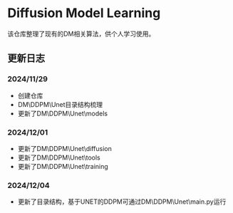 # Diffusion Model Learning

该仓库整理了现有的DM相关算法，供个人学习使用。

## 更新日志
### 2024/11/29
- 创建仓库
- DM\DDPM\Unet目录结构梳理
- 更新了DM\DDPM\Unet\models
### 2024/12/01
- 更新了DM\DDPM\Unet\diffusion
- 更新了DM\DDPM\Unet\tools
- 更新了DM\DDPM\Unet\training
### 2024/12/04
- 更新了目录结构，基于UNET的DDPM可通过DM\DDPM\Unet\main.py运行
